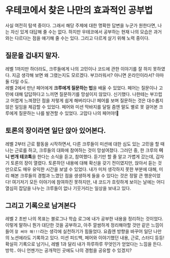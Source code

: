 # 우테코에서 찾은 나만의 효과적인 공부법

사실 여전히 탐색 중이다. 그래서 해당 주제에 대한 명확한 답변을 누군가 원한다면, 나는 자신 있게 대답해 줄 수는 없다. 
하지만 우테코에서 공부하는 현재 나의 모습은 과거와는 다르다는 점을 얘기해 줄 수는 있다. 그리고 다르게 살기 위해 노력 중이다.

## 질문을 겁내지 말자.
레벨 1까지만 하더라도, 크루들에게 나의 고민이나 코드에 관한 이야기를 잘 하지 못하였다. 지금 생각해 보면 왜 그랬는지도 모르겠다.
부끄러워서? 아니면 온라인이라서? 아마 둘 다일 수도.  
레벨 2에서 만난 페어에게 **크루에게 질문하는 법**을 배울 수 있었다. 
페어는 질문이나 고민에 대해 답답하다고 느끼면 질문하기를 망설이지 않았다. 신기했다. 나한테는 부끄럽고 어렵게 느껴졌던 점을 저렇게 쉽게 해버리다니!
페어를 보며 질문하는 것은 대수롭지 않은 일임을 체감할 수 있었다. 페어와 미션 막바지를 달릴 즘엔 말도 별로 못 걸어본 크루에게 질문하는 나를 발견할 수 있었다. 
고맙다 나의 페어야!💙


## 토론의 장이라면 일단 앉아 있어본다.
레벨 2부터 근로 활동을 시작하면서, 다른 크루들이 미션에 대한 심도 있는 고민을 할 때 나는 근로를 하고, 크루들의 대화에 참여하는 것이 망설여졌다.
그러던 중, 한 크루의 **미니 번개 테코톡**을 한다는 소식을 듣고, 참여했다. 듣기만 할 줄 알고 가볍게 갔는데, 갑자기 토론의 장이 열렸다.
토론하던 내용에 대해 확신을 갖기 전이였지만, 앉아서 듣는 것만으로도 매우 유익한 시간을 보낼 수 있었다. 
내가 미처 생각하지 못한 부분에 대해, 미리 해본 크루들의 경험과 느꼈던 점을 생생하게 들을 수 있다는 것은 정말 큰 행운이었다!
여기저기 모든 이야기에 참여하진 못하지만, 내 코드가 흐릿하게 보이는 날에는 어디 열심히 잡담을 나누는 크루들이 없나 기웃거리는 일상을 보내고 있다.

## 그리고 기록으로 남겨본다
레벨 2 초반 나의 목표는 블로그나 학습 로그에 내가 공부한 내용을 정리하는 것이었다. 
이렇게 말하니 뭔가 대단한 것을 공부하고, 아주 깔쌈하게 정리해아할 것만 같은 느낌이 들어 `잘 써야 해!!!`라는 생각에 실천하기가 힘들었다.
요즘엔 방향을 바꾸어 일단 나만의 노션에라도 기록하고 있다. 미션 피드백, 페어와 이야기했던 내용, 근로, 스터디 등등!
확실히 기록으로 남기니, 레벨 1과 달리 내가 하루하루 무엇인가 얻었다는 느낌을 든다. 방학.. 아니 언젠가는 공개적인 곳에도 나의 경험을 공유할 수 있겠지?  

